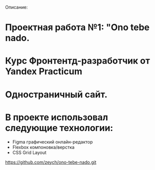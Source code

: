 Описание:
# Проектная работа №1: "Ono tebe nado. 
# Курс Фронтентд-разработчик от Yandex Practicum
# Одностраничный сайт. 

# В проекте использовал следующие технологии:

* Figma графический онлайн-редактор
* Flexbox компоновка/верстка
* CSS Grid Layout
  
https://github.com/zeych/ono-tebe-nado.git
